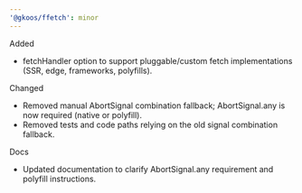```yaml
---
'@gkoos/ffetch': minor
---
```


Added

- fetchHandler option to support pluggable/custom fetch implementations (SSR, edge, frameworks, polyfills).

Changed

- Removed manual AbortSignal combination fallback; AbortSignal.any is now required (native or polyfill).
- Removed tests and code paths relying on the old signal combination fallback.

Docs

- Updated documentation to clarify AbortSignal.any requirement and polyfill instructions.
